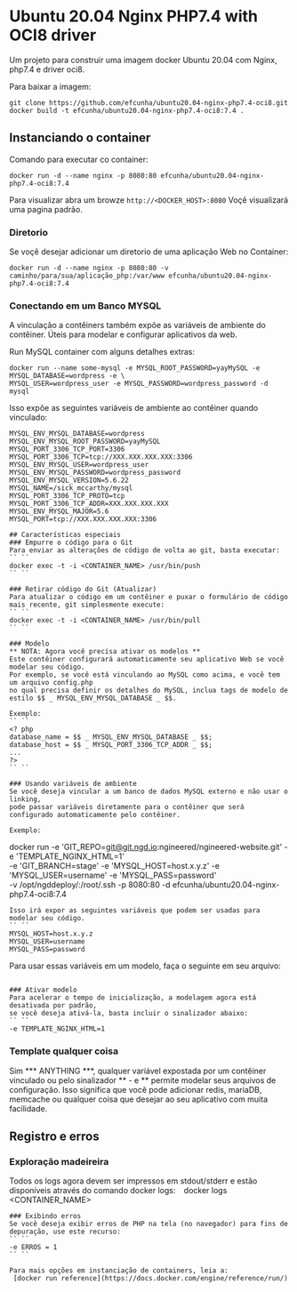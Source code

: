 # Ubuntu 20.04 Nginx PHP7.4 with OCI8 driver
Um projeto para construir uma imagem docker Ubuntu 20.04 com Nginx, php7.4 e driver oci8.

Para baixar a imagem:
```
git clone https://github.com/efcunha/ubuntu20.04-nginx-php7.4-oci8.git
docker build -t efcunha/ubuntu20.04-nginx-php7.4-oci8:7.4 .
```

## Instanciando o container
Comando para executar co container:
```
docker run -d --name nginx -p 8080:80 efcunha/ubuntu20.04-nginx-php7.4-oci8:7.4
```

Para visualizar abra um browze   ```http://<DOCKER_HOST>:8080```  Voçê visualizará uma pagina padrão.

### Diretorio

Se voçê desejar adicionar um diretorio de uma aplicação Web no Container:
```
docker run -d --name nginx -p 8080:80 -v caminho/para/sua/aplicação_php:/var/www efcunha/ubuntu20.04-nginx-php7.4-oci8:7.4
```
### Conectando em um Banco MYSQL
A vinculação a contêiners também expõe as variáveis de ambiente do contêiner.
Úteis para modelar e configurar aplicativos da web.

Run MySQL container com alguns detalhes extras:
```
docker run --name some-mysql -e MYSQL_ROOT_PASSWORD=yayMySQL -e MYSQL_DATABASE=wordpress -e \
MYSQL_USER=wordpress_user -e MYSQL_PASSWORD=wordpress_password -d mysql
```

Isso expõe as seguintes variáveis de ambiente ao contêiner quando vinculado:
```
MYSQL_ENV_MYSQL_DATABASE=wordpress
MYSQL_ENV_MYSQL_ROOT_PASSWORD=yayMySQL
MYSQL_PORT_3306_TCP_PORT=3306
MYSQL_PORT_3306_TCP=tcp://XXX.XXX.XXX.XXX:3306
MYSQL_ENV_MYSQL_USER=wordpress_user
MYSQL_ENV_MYSQL_PASSWORD=wordpress_password
MYSQL_ENV_MYSQL_VERSION=5.6.22
MYSQL_NAME=/sick_mccarthy/mysql
MYSQL_PORT_3306_TCP_PROTO=tcp
MYSQL_PORT_3306_TCP_ADDR=XXX.XXX.XXX.XXX
MYSQL_ENV_MYSQL_MAJOR=5.6
MYSQL_PORT=tcp://XXX.XXX.XXX.XXX:3306

## Características especiais
### Empurre o código para o Git
Para enviar as alterações de código de volta ao git, basta executar:
`` ``
docker exec -t -i <CONTAINER_NAME> /usr/bin/push
`` ``

### Retirar código do Git (Atualizar)
Para atualizar o código em um contêiner e puxar o formulário de código mais recente, git simplesmente execute:
`` ``
docker exec -t -i <CONTAINER_NAME> /usr/bin/pull
`` ``

### Modelo
** NOTA: Agora você precisa ativar os modelos **
Este contêiner configurará automaticamente seu aplicativo Web se você modelar seu código. 
Por exemplo, se você está vinculando ao MySQL como acima, e você tem um arquivo config.php 
no qual precisa definir os detalhes do MySQL, inclua tags de modelo de estilo $$ _ MYSQL_ENV_MYSQL_DATABASE _ $$.

Exemplo:
`` ``
<? php
database_name = $$ _ MYSQL_ENV_MYSQL_DATABASE _ $$;
database_host = $$ _ MYSQL_PORT_3306_TCP_ADDR _ $$;
...
?>
`` ``

### Usando variáveis de ambiente
Se você deseja vincular a um banco de dados MySQL externo e não usar o linking, 
pode passar variáveis diretamente para o contêiner que será configurado automaticamente pelo contêiner.

Exemplo:
```
docker run -e 'GIT_REPO=git@git.ngd.io:ngineered/ngineered-website.git' -e 'TEMPLATE_NGINX_HTML=1' \
-e 'GIT_BRANCH=stage' -e 'MYSQL_HOST=host.x.y.z' -e 'MYSQL_USER=username' -e 'MYSQL_PASS=password' \
-v /opt/ngddeploy/:/root/.ssh -p 8080:80 -d efcunha/ubuntu20.04-nginx-php7.4-oci8:7.4
```
Isso irá expor as seguintes variáveis que podem ser usadas para modelar seu código.
`` ``
MYSQL_HOST=host.x.y.z
MYSQL_USER=username
MYSQL_PASS=password
```
Para usar essas variáveis em um modelo, faça o seguinte em seu arquivo:
`` ``
<?php
database_host = $$_MYSQL_HOST_$$;
database_user = $$_MYSQL_USER_$$;
database_pass = $$_MYSQL_PASS_$$
...
?>
```

### Ativar modelo
Para acelerar o tempo de inicialização, a modelagem agora está desativada por padrão, 
se você deseja ativá-la, basta incluir o sinalizador abaixo:
`` ``
-e TEMPLATE_NGINX_HTML=1
```
### Template qualquer coisa
Sim *** ANYTHING ***, qualquer variável expostada por um contêiner vinculado ou pelo sinalizador ** - e ** 
permite modelar seus arquivos de configuração. Isso significa que você pode adicionar redis, mariaDB, 
memcache ou qualquer coisa que desejar ao seu aplicativo com muita facilidade.

## Registro e erros

### Exploração madeireira
Todos os logs agora devem ser impressos em stdout/stderr e estão disponíveis através do comando docker logs:
`` ``
docker logs <CONTAINER_NAME>
```
### Exibindo erros
Se você deseja exibir erros de PHP na tela (no navegador) para fins de depuração, use este recurso:
`` ``
-e ERROS = 1
`` ``

Para mais opções em instanciação de containers, leia a:
 [docker run reference](https://docs.docker.com/engine/reference/run/)